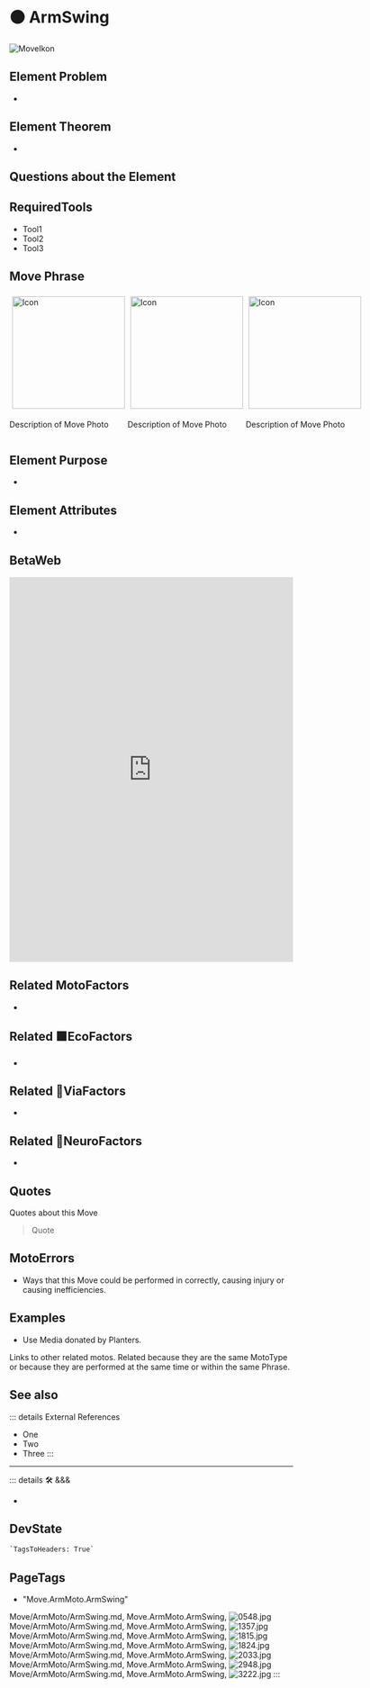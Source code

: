
# 🟠 <move>ArmSwing</move>

![MoveIkon](/Move/Move_Ikon.png)

## Element Problem

-

## Element Theorem

-

## Questions about the Element

## RequiredTools

- Tool1
- Tool2
- Tool3

## <move>Move Phrase</move>

<div style="display: flex">
    <div>
        <img style="margin: 5px" height="200" width="200" alt="Icon" src="/Move/Moto_Icon.png"/>
        <p>Description of Move Photo</p>
    </div>
    <div>
        <img style="margin: 5px" height="200" width="200" alt="Icon" src="/Move/Moto_Icon.png"/>
        <p>Description of Move Photo</p>
    </div>
    <div>
        <img style="margin: 5px" height="200" width="200" alt="Icon" src="/Move/Moto_Icon.png"/>
        <p>Description of Move Photo</p>
    </div>
</div>

## Element Purpose

-

## Element Attributes

-

## BetaWeb

<iframe
    width="100%"
    height="684"
    frameborder="0"
    src="https://observablehq.com/embed/@d3/force-directed-graph/2?cells=chart"
></iframe>

## Related <move>MotoFactors</move>

-

## Related 🟩<eko>EcoFactors</eko>

-

## Related 🔻<via>ViaFactors</via>

-

## Related 💜<psike>NeuroFactors</psike>

-  

## Quotes

Quotes about this Move

> Quote

## MotoErrors

- Ways that this Move could be performed in correctly, causing injury or causing inefficiencies.

## Examples

- Use Media donated by Planters.

Links to other related motos. Related because they are the same MotoType or because they are performed at the same time or within the same Phrase.

## See also

::: details External References

- One
- Two
- Three
:::

---

<!-- =================================================== -->
<!-- =================================================== -->
<!-- =================================================== -->
<!-- =================================================== -->
<!-- =================================================== -->
::: details 🛠 <dev>&&&</dev>



-

## DevState

```py
`TagsToHeaders: True`
```

<h2>PageTags</h2>

- "Move.ArmMoto.ArmSwing"

Move/ArmMoto/ArmSwing.md, <dev>Move.ArmMoto.ArmSwing</dev>, ![0548.jpg](/PaperPhoto/0548.jpg)
Move/ArmMoto/ArmSwing.md, <dev>Move.ArmMoto.ArmSwing</dev>, ![1357.jpg](/PaperPhoto/1357.jpg)
Move/ArmMoto/ArmSwing.md, <dev>Move.ArmMoto.ArmSwing</dev>, ![1815.jpg](/PaperPhoto/1815.jpg)
Move/ArmMoto/ArmSwing.md, <dev>Move.ArmMoto.ArmSwing</dev>, ![1824.jpg](/PaperPhoto/1824.jpg)
Move/ArmMoto/ArmSwing.md, <dev>Move.ArmMoto.ArmSwing</dev>, ![2033.jpg](/PaperPhoto/2033.jpg)
Move/ArmMoto/ArmSwing.md, <dev>Move.ArmMoto.ArmSwing</dev>, ![2948.jpg](/PaperPhoto/2948.jpg)
Move/ArmMoto/ArmSwing.md, <dev>Move.ArmMoto.ArmSwing</dev>, ![3222.jpg](/PaperPhoto/3222.jpg)
:::
